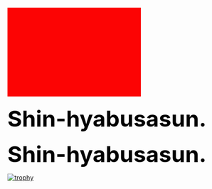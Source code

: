 <!-- GitHub README に貼り付ける用（安全なHTMLのみ使用） -->

<div align="left">

<!-- 赤いブロック風背景 -->
<div style="background-color: rgb(252, 4, 4); width: 300px; height: 200px; margin-top: 20px;"></div>

<!-- テキスト表示 -->
<h1 style="font-size: 50px; font-weight: bold; color: black; margin: 20px 0;">
  Shin-hyabusasun.
</h1>
<h1 style="font-size: 50px; font-weight: bold; color: black; margin: 0;">
  Shin-hyabusasun.
</h1>

</div>








[![trophy](https://github-profile-trophy.vercel.app/?username=shin-hayabusasun&thema=dracula&margin-w=15&column=7&title=MultiLanguage,Followers,Commits,PullRequest,Repositories,Issues,Experience)](https://github.com/ryo-ma/github-profile-trophy)
